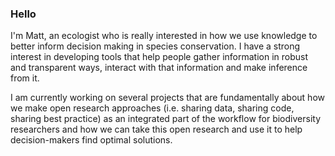 ### Hello

I'm Matt, an ecologist who is really interested in how we use knowledge to better inform decision making in species conservation. I have a strong interest in developing tools that help people gather information in robust and transparent ways, interact with that information and make inference from it.

I am currently working on several projects that are fundamentally about how we make open research approaches (i.e. sharing data, sharing code, sharing best practice) as an integrated part of the workflow for biodiversity researchers and how we can take this open research and use it to help decision-makers find optimal solutions. 
